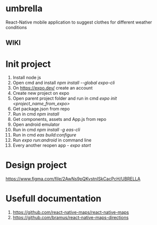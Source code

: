 # umbrella
React-Native mobile application to suggest clothes for different weather conditions

## WIKI
# Init project
1. Install node js
2. Open cmd and install _npm install --global expo-cli_
3. On https://expo.dev/ create an account
4. Create new project on expo
5. Open parent project folder and run in cmd _expo init <project_name_from_expo>_
6. Get package.json from repo
7. Run in cmd _npm install_
8. Get components, assets and App.js from repo
9. Open android emulator
10. Run in cmd _npm install -g eas-cli_
11. Run in cmd _eas build:configure_
12. Run _expo run:android_ in command line
13. Every another reopen app - _expo start_

# Design project
https://www.figma.com/file/2AwNs9pQKvstnISkCacPcH/UBRELLA

# Usefull documentation
1. https://github.com/react-native-maps/react-native-maps
2. https://github.com/bramus/react-native-maps-directions
